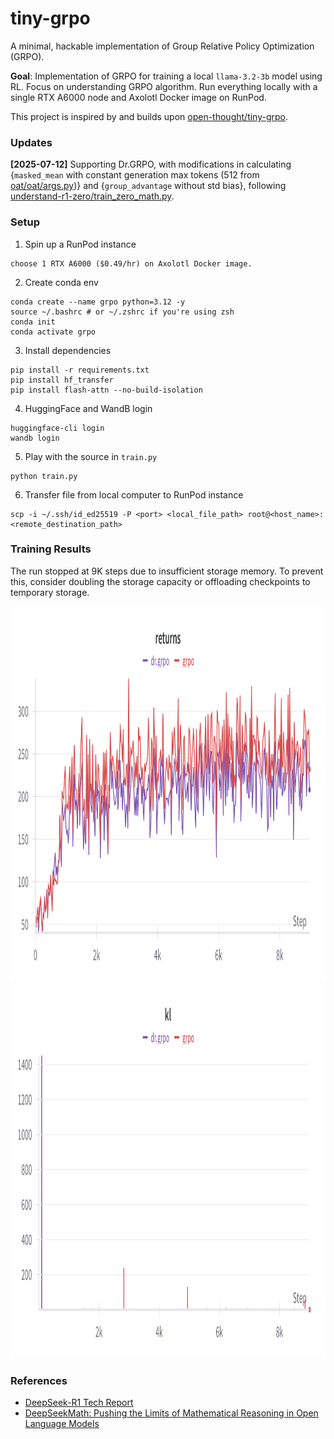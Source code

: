 # tiny-grpo
A minimal, hackable implementation of Group Relative Policy Optimization (GRPO).

**Goal**: Implementation of GRPO for training a local `llama-3.2-3b` model using RL. Focus on understanding GRPO algorithm. Run everything locally with a single RTX A6000 node and Axolotl Docker image on RunPod.

This project is inspired by and builds upon [open-thought/tiny-grpo](https://github.com/open-thought/tiny-grpo).

### Updates

**[2025-07-12]** Supporting Dr.GRPO, with modifications in calculating {`masked_mean` with constant generation max tokens (512 from [oat/oat/args.py](https://github.com/sail-sg/oat/blob/main/oat/args.py))} and {`group_advantage` without std bias}, following [understand-r1-zero/train_zero_math.py](https://github.com/sail-sg/understand-r1-zero/blob/main/train_zero_math.py#L288).

### Setup

1. Spin up a RunPod instance

```
choose 1 RTX A6000 ($0.49/hr) on Axolotl Docker image.
```

2. Create conda env

```
conda create --name grpo python=3.12 -y
source ~/.bashrc # or ~/.zshrc if you're using zsh
conda init
conda activate grpo
```

3. Install dependencies

```
pip install -r requirements.txt
pip install hf_transfer
pip install flash-attn --no-build-isolation
```

4. HuggingFace and WandB login

```
huggingface-cli login
wandb login
```

5. Play with the source in `train.py`

```
python train.py
```

6. Transfer file from local computer to RunPod instance

```
scp -i ~/.ssh/id_ed25519 -P <port> <local_file_path> root@<host_name>:<remote_destination_path>
```

### Training Results

The run stopped at 9K steps due to insufficient storage memory. To prevent this, consider doubling the storage capacity or offloading checkpoints to temporary storage.

<img src="results/returns.png" alt="Training Returns" width="800" height="600"/>

<img src="results/kl.png"     alt="Training KL"      width="800" height="600"/>

### References

- [DeepSeek-R1 Tech Report](https://github.com/deepseek-ai/DeepSeek-R1/blob/main/DeepSeek_R1.pdf)
- [DeepSeekMath: Pushing the Limits of Mathematical Reasoning in Open Language Models](https://arxiv.org/abs/2402.03300)
